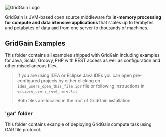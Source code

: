 ![GridGain Logo](http://www.gridgain.com/images/logo/logo_mid.png "GridGain Logo")

GridGain is JVM-based open source middleware for **in-memory processing for compute and data intensive applications** that scales up to terabytes and petabytes of data and from one server to thousands of machines.

## GridGain Examples
This folder contains all examples shipped with GridGain including examples for Java, Scala, Groovy, PHP with REST access as well as configuration and other miscellaneous files.

> If you are using IDEA or Eclipse Java IDEs you can open pre-configured projects by either clicking on `idea_users_open_this_file.ipr` file or following instructions in `eclipse_users_read_here.txt`. 
> 
>
> Both files are located in the root of GridGain installation.

### 'gar' folder
This folder contains example of deploying GridGain compute task using GAR file protocol.
